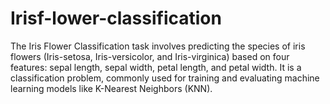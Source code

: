 # Irisf-lower-classification
The Iris Flower Classification task involves predicting the species of iris flowers (Iris-setosa, Iris-versicolor, and Iris-virginica) based on four features: sepal length, sepal width, petal length, and petal width. It is a classification problem, commonly used for training and evaluating machine learning models like K-Nearest Neighbors (KNN).
